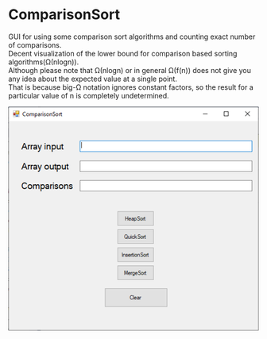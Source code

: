 # ComparisonSort
GUI for using some comparison sort algorithms and counting exact number of comparisons.  
Decent visualization of the lower bound for comparison based sorting algorithms(Ω(nlogn)).  
Although please note that Ω(nlogn) or in general Ω(f(n)) does not give you any idea about the expected value at a single point.  
That is because big-Ω notation ignores constant factors, so the result for a particular value of n is completely undetermined.    
  
![alt text](https://raw.githubusercontent.com/AlexKln/ComparisonSort/master/images/compSort.png)
